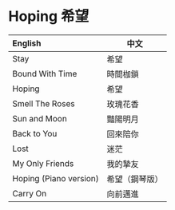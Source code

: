 # Hoping 希望

| English                | 中文           |
| :--------------------- | -------------- |
| Stay                   | 希望           |
| Bound With Time        | 時間枷鎖       |
| Hoping                 | 希望           |
| Smell The Roses        | 玫瑰花香       |
| Sun and Moon           | 豔陽明月       |
| Back to You            | 回來陪你       |
| Lost                   | 迷茫           |
| My Only Friends        | 我的摯友       |
| Hoping (Piano version) | 希望（鋼琴版） |
| Carry On               | 向前邁進       |
